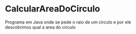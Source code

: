 # CalcularAreaDoCirculo
 Programa em Java onde se pede o raio de um circulo e por ele descobrimos qual a area do circulo
